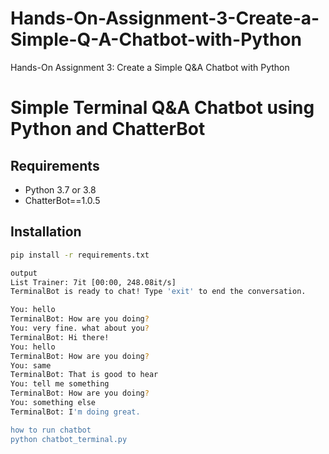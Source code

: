 # Hands-On-Assignment-3-Create-a-Simple-Q-A-Chatbot-with-Python
Hands-On Assignment 3: Create a Simple Q&amp;A Chatbot with Python
# Simple Terminal Q&A Chatbot using Python and ChatterBot

## Requirements
- Python 3.7 or 3.8
- ChatterBot==1.0.5

## Installation
```bash
pip install -r requirements.txt

output
List Trainer: 7it [00:00, 248.08it/s]
TerminalBot is ready to chat! Type 'exit' to end the conversation.

You: hello
TerminalBot: How are you doing?
You: very fine. what about you?
TerminalBot: Hi there!
You: hello
TerminalBot: How are you doing?
You: same
TerminalBot: That is good to hear
You: tell me something
TerminalBot: How are you doing?
You: something else
TerminalBot: I'm doing great.

how to run chatbot
python chatbot_terminal.py
